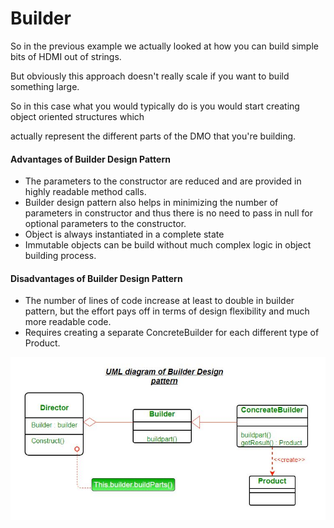 # Builder
So in the previous example we actually looked at how you can build simple bits of HDMI out of strings.

But obviously this approach doesn't really scale if you want to build something large.

So in this case what you would typically do is you would start creating object oriented structures which

actually represent the different parts of the DMO that you're building.

#### Advantages of Builder Design Pattern

* The parameters to the constructor are reduced and are provided in highly readable method calls.
* Builder design pattern also helps in minimizing the number of parameters in constructor and thus there is no need to pass in null for optional parameters to the constructor.
* Object is always instantiated in a complete state
* Immutable objects can be build without much complex logic in object building process.

#### Disadvantages of Builder Design Pattern

* The number of lines of code increase at least to double in builder pattern, but the effort pays off in terms of design flexibility and much more readable code.
* Requires creating a separate ConcreteBuilder for each different type of Product.

![alt text](uml-of-builedr.jpg "Diagram of builder design pattern")
